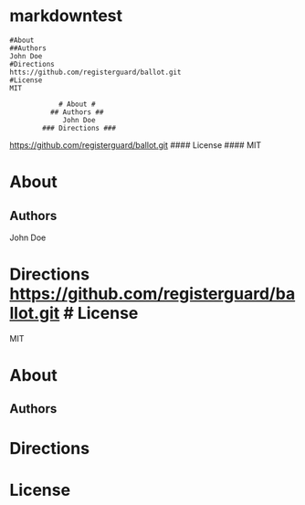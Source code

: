 # markdowntest

```
#About
##Authors
John Doe 
#Directions
htts://github.com/registerguard/ballot.git
#License 
MIT
```

                # About # 
              ## Authors ## 
                 John Doe
            ### Directions ### 
https://github.com/registerguard/ballot.git
             #### License #### 
                      MIT         
                      
                     
# About
## Authors
John Doe
# Directions https://github.com/registerguard/ballot.git # License
MIT   

# About 
## Authors 
# Directions
# License 


